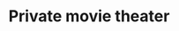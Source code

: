 ---
layout: "pages/privatni-kino.njk"

title: 'Private movie theater'
description: 'Enjoy a unique movie night in our private cinema. Cozy ambience, best sound and picture just for you.'
permalink: 'en/privatni-kino/'

eleventyNavigation:
  key: Private movie theater
  parent: Services and experiences
  order: 400


landing:
  breadcrumbsHome: Home
  breadcrumbsCurrent: Private movie theater

  heading: Private movie theater

  mouseIconAlt: Computer mouse icon

  imageUrl: /assets/images/cinema/cinema.jpg
  imageAlt: Cinema with red chairs


contentOne:
  topper: Private movie theater
  heading: Private cinema in a historic fortress - an unforgettable movie experience

  imageUrl: /assets/images/cinema/cinema.jpg
  imageAlt: Cinema with red chairs

  paragraphs:
    - text: Experience an enchanting evening where reality and fairy tales meet... Sit at a table floating directly on the surface of the pond and let yourself be carried away by the atmosphere, as if you had just found yourself in the world of the fairy tale The Princess of the Mill. As she walked on the surface of the water, you will feel as if you are floating - far away from the hustle and bustle of the world, surrounded by the silence of nature, the mirror of the surface and the light of the candles.

  cta: Reservation
---